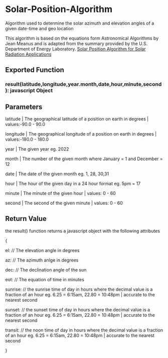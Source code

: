 # Solar-Position-Algorithm
Algorithm used to determine the solar azimuth and elevation angles of a given date-time and geo location

This algorithm is based on the equations form Astronomical Algorithms by Jean Meanus and is adapted from the summary provided by the U.S. Department of Energy Laboratory. [Solar Position Algorithm for
Solar Radiation Applications](https://www.nrel.gov/docs/fy08osti/34302.pdf)

## Exported Function
### result(latitude,longitude,year.month,date,hour,minute,second): javascript Object

## Parameters
latitude | The geographical latitude of a position on earth in degrees | values:-90.0 - 90.0

longitude | The geographical longitude of a position on earth in degrees | values:-180.0 - 180.0

year | The given year eg. 2022

month | The number of the given month where January = 1 and December = 12

date | The date of the given month eg. 1, 28, 30,31

hour | The hour of the given day in a 24 hour format eg. 5pm = 17

minute | The minute of the given hour | values: 0 - 60

second | The second of the given minute | values: 0 - 60

## Return Value
the result() function returns a javascript object with the following attributes

{
 
 el: // The elevation angle in degrees
  
  az: // The azimuth anlge in degrees
  
  dec: // The declination angle of the sun
  
  eot: // The equation of time in minutes
  
  sunrise: // the sunrise time of day in hours where the decimal value is a fraction of an hour eg. 6.25 = 6:15am, 22.80 = 10:48pm | accurate to the nearest second
  
  sunset: // the sunset time of day in hours where the decimal value is a fraction of an hour eg. 6.25 = 6:15am, 22.80 = 10:48pm | accurate to the nearest second
  
  transit: // the noon time of day in hours where the decimal value is a fraction of an hour eg. 6.25 = 6:15am, 22.80 = 10:48pm | accurate to the nearest second
  
}
